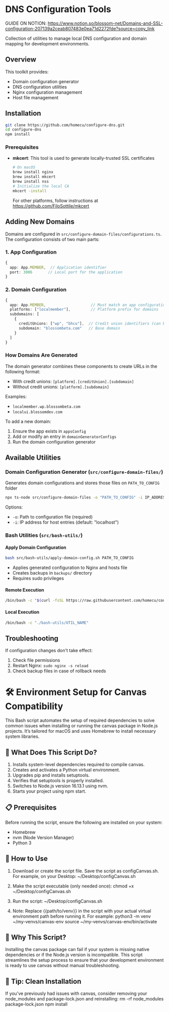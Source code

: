 # DNS Configuration Tools

GUIDE ON NOTION: https://www.notion.so/blossom-net/Domains-and-SSL-configuration-207139a2ceab807483e0ea71d2272fde?source=copy_link

Collection of utilities to manage local DNS configuration and domain mapping for development environments.

## Overview

This toolkit provides:

- Domain configuration generator
- DNS configuration utilities
- Nginx configuration management
- Host file management

## Installation

```bash
git clone https://github.com/homecu/configure-dns.git
cd configure-dns
npm install
```

### Prerequisites

- **mkcert**: This tool is used to generate locally-trusted SSL certificates
  ```bash
  # On macOS
  brew install nginx
  brew install mkcert
  brew install nss
  # Initialize the local CA
  mkcert -install
  ```
  For other platforms, follow instructions at https://github.com/FiloSottile/mkcert

## Adding New Domains

Domains are configured in `src/configure-domain-files/configurations.ts`. The configuration consists of two main parts:

### 1. App Configuration

```typescript
{
  app: App.MEMBER,  // Application identifier
  port: 3006       // Local port for the application
}
```

### 2. Domain Configuration

```typescript
{
  app: App.MEMBER,                    // Must match an app configuration
  platforms: ["localmember"],         // Platform prefix for domains
  subdomains: [
    {
      creditUnions: ["wp", "bhcu"],  // Credit union identifiers (can be empty)
      subdomain: "blossombeta.com"   // Base domain
    }
  ]
}
```

### How Domains Are Generated

The domain generator combines these components to create URLs in the following format:

- With credit unions: `[platform].[creditUnion].[subdomain]`
- Without credit unions: `[platform].[subdomain]`

Examples:

- `localmember.wp.blossombeta.com`
- `localui.blossomdev.com`

To add a new domain:

1. Ensure the app exists in `appsConfig`
2. Add or modify an entry in `domainGeneratorConfigs`
3. Run the domain configuration generator

## Available Utilities

### Domain Configuration Generator (`src/configure-domain-files/`)

Generates domain configurations and stores those files on `PATH_TO_CONFIG` folder

```bash
npx ts-node src/configure-domain-files -o "PATH_TO_CONFIG" -i IP_ADDRESS
```

Options:

- `-o`: Path to configuration file (required)
- `-i`: IP address for host entries (default: "localhost")

### Bash Utilities (`src/bash-utils/`)

#### Apply Domain Configuration

```bash
bash src/bash-utils/apply-domain-config.sh PATH_TO_CONFIG
```

- Applies generated configuration to Nginx and hosts file
- Creates backups in `backups/` directory
- Requires sudo privileges

#### Remote Execution

```bash
/bin/bash -c "$(curl -fsSL https://raw.githubusercontent.com/homecu/configure-dns/refs/heads/main/src/bash-utils/UTIL_NAME)"
```

#### Local Execution

```bash
/bin/bash -c "./bash-utils/UTIL_NAME"
```

## Troubleshooting

If configuration changes don't take effect:

1. Check file permissions
2. Restart Nginx: `sudo nginx -s reload`
3. Check backup files in case of rollback needs


# 🛠️ Environment Setup for Canvas Compatibility

This Bash script automates the setup of required dependencies to solve common issues when installing or running the canvas package in Node.js projects. It’s tailored for macOS and uses Homebrew to install necessary system libraries.

## 📄 What Does This Script Do?
1. Installs system-level dependencies required to compile canvas.
2. Creates and activates a Python virtual environment.
3. Upgrades pip and installs setuptools.
4. Verifies that setuptools is properly installed.
5. Switches to Node.js version 16.13.1 using nvm.
6. Starts your project using npm start.

## 📋 Prerequisites
Before running the script, ensure the following are installed on your system:

* Homebrew
* nvm (Node Version Manager)
* Python 3

## 🚀 How to Use
1. Download or create the script file.
Save the script as configCanvas.sh. For example, on your Desktop:
~/Desktop/configCanvas.sh

2. Make the script executable (only needed once):
chmod +x ~/Desktop/configCanvas.sh

3. Run the script:
~/Desktop/configCanvas.sh

4. Note: Replace {{path/to/venv}} in the script with your actual virtual environment path before running it. For example:
python3 -m venv ~/my-venvs/canvas-env
source ~/my-venvs/canvas-env/bin/activate


## 🧩 Why This Script?
Installing the canvas package can fail if your system is missing native dependencies or if the Node.js version is incompatible. This script streamlines the setup process to ensure that your development environment is ready to use canvas without manual troubleshooting.

## 🧼 Tip: Clean Installation
If you’ve previously had issues with canvas, consider removing your node_modules and package-lock.json and reinstalling:
rm -rf node_modules package-lock.json
npm install
